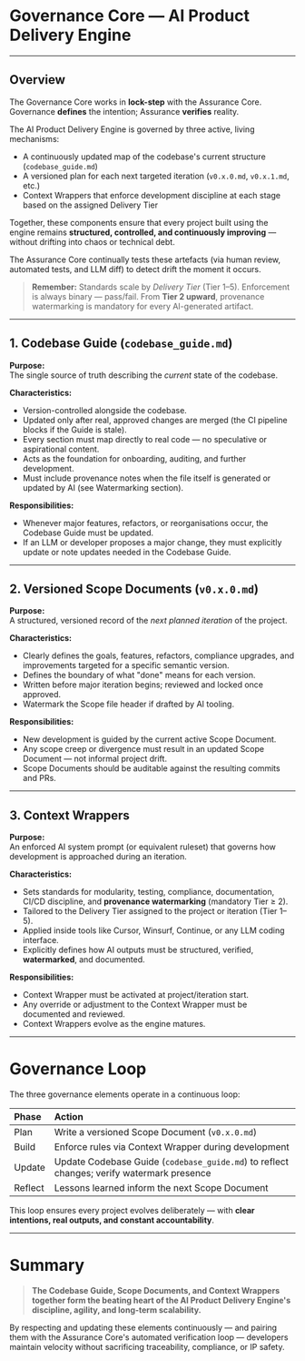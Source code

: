 # **Governance Core — AI Product Delivery Engine**

---

## **Overview**

The Governance Core works in **lock-step** with the Assurance Core.   
Governance **defines** the intention; Assurance **verifies** reality.  

The AI Product Delivery Engine is governed by three active, living mechanisms:

- A continuously updated map of the codebase's current structure (`codebase_guide.md`)
- A versioned plan for each next targeted iteration (`v0.x.0.md`, `v0.x.1.md`, etc.)
- Context Wrappers that enforce development discipline at each stage based on the assigned Delivery Tier

Together, these components ensure that every project built using the engine remains **structured, controlled, and continuously improving** — without drifting into chaos or technical debt.

The Assurance Core continually tests these artefacts (via human review, automated tests, and LLM diff) to detect drift the moment it occurs.

> **Remember:** Standards scale by *Delivery Tier* (Tier 1–5).
> Enforcement is always binary — pass/fail.
> From **Tier 2 upward**, provenance watermarking is mandatory for every AI-generated artifact.

---

## **1. Codebase Guide (`codebase_guide.md`)**

**Purpose:**  
The single source of truth describing the *current* state of the codebase.

**Characteristics:**
- Version-controlled alongside the codebase.
- Updated only after real, approved changes are merged (the CI pipeline blocks if the Guide is stale).
- Every section must map directly to real code — no speculative or aspirational content.
- Acts as the foundation for onboarding, auditing, and further development.
- Must include provenance notes when the file itself is generated or updated by AI (see Watermarking section).

**Responsibilities:**
- Whenever major features, refactors, or reorganisations occur, the Codebase Guide must be updated.
- If an LLM or developer proposes a major change, they must explicitly update or note updates needed in the Codebase Guide.

---

## **2. Versioned Scope Documents (`v0.x.0.md`)**

**Purpose:**  
A structured, versioned record of the *next planned iteration* of the project.

**Characteristics:**
- Clearly defines the goals, features, refactors, compliance upgrades, and improvements targeted for a specific semantic version.
- Defines the boundary of what "done" means for each version.
- Written before major iteration begins; reviewed and locked once approved.
- Watermark the Scope file header if drafted by AI tooling.

**Responsibilities:**
- New development is guided by the current active Scope Document.
- Any scope creep or divergence must result in an updated Scope Document — not informal project drift.
- Scope Documents should be auditable against the resulting commits and PRs.

---

## **3. Context Wrappers**

**Purpose:**  
An enforced AI system prompt (or equivalent ruleset) that governs how development is approached during an iteration.

**Characteristics:**
- Sets standards for modularity, testing, compliance, documentation, CI/CD discipline, and **provenance watermarking** (mandatory Tier ≥ 2).
- Tailored to the Delivery Tier assigned to the project or iteration (Tier 1–5).
- Applied inside tools like Cursor, Winsurf, Continue, or any LLM coding interface.
- Explicitly defines how AI outputs must be structured, verified, **watermarked**, and documented.

**Responsibilities:**
- Context Wrapper must be activated at project/iteration start.
- Any override or adjustment to the Context Wrapper must be documented and reviewed.
- Context Wrappers evolve as the engine matures.

---

# **Governance Loop**

The three governance elements operate in a continuous loop:

| Phase | Action |
|:------|:-------|
| Plan | Write a versioned Scope Document (`v0.x.0.md`) |
| Build | Enforce rules via Context Wrapper during development |
| Update | Update Codebase Guide (`codebase_guide.md`) to reflect changes; verify watermark presence |
| Reflect | Lessons learned inform the next Scope Document |

This loop ensures every project evolves deliberately — with **clear intentions, real outputs, and constant accountability**.

---

# **Summary**

> **The Codebase Guide, Scope Documents, and Context Wrappers together form the beating heart of the AI Product Delivery Engine's discipline, agility, and long-term scalability.**

By respecting and updating these elements continuously — and pairing them with the Assurance Core's automated verification loop — developers maintain velocity without sacrificing traceability, compliance, or IP safety.